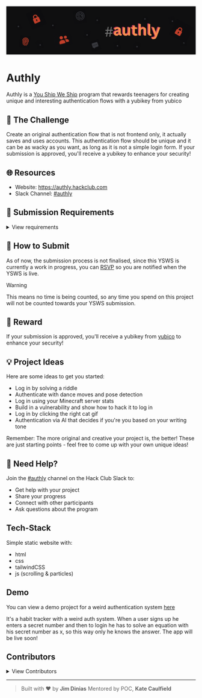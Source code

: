 ![Banner](static/logo/banner-authly.png)
---
# Authly

Authly is a [You Ship We Ship](https://ysws.hackclub.com) program that rewards teenagers for creating unique and interesting authentication flows with a yubikey from yubico 

## 🎯 The Challenge

Create an original authentication flow that is not frontend only, it actually saves and uses accounts. 
This authentication flow should be unique and it can be as wacky as you want, as long as it is not a simple login form. 
If your submission is approved, you'll receive a yubikey to enhance your security!

## 🌐 Resources

- Website: https://authly.hackclub.com
- Slack Channel: [#authly](https://hackclub.slack.com/archives/C0963JU3CSD)

## 📝 Submission Requirements

<details>
<summary>View requirements</summary>

1. **Self-Written**: Your program must be self-written and should not use any plug & play framework such as Firebase, Supabase, Clerk etc
2. **Unique Authentication Flow**: The authentication flow should be unique and not a simple login form. It can be as creative as you want, but it should not be frontend only.
It **cannot** be a simple login form, it should be something that is not commonly seen in other authentication flows.
3. **Originality**: It must not be a remake of an existing authentication flow or someone else's.
4. **Open Source**: Your code must be open source and available on GitHub.
5. **Documentation**: Your code must be well documented and easy to understand. You should also be able to explain your code and the authentication flow in detail.
6. **Fully Functional**: Your app must work for multiple users - not just a demo for one person. No frontend-only stuff. Real users, real accounts. It’s okay to use simple session/cookie tools (like Flask or Express sessions).
7. **Coding Time Tracking**:  You must track all your coding time using Hackatime. A minimum of 6-10 hours of logged development time is required for your submission to be eligible.

</details>

## 🚀 How to Submit

As of now, the submission process is not finalised, since this YSWS is currently a work in progress, you can [RSVP](https://airtable.com/appLMKxJKjiqcNlSg/pagtuibimlUPCjORV/form) so you are notified when the YSWS is live.  

> [!WARNING]
> This means no time is being counted, so any time you spend on this project will not be counted towards your YSWS submission.

## 🎁 Reward
If your submission is approved, you'll receive a yubikey from [yubico](https://www.yubico.com) to enhance your security!

## 💡 Project Ideas
Here are some ideas to get you started:
- Log in by solving a riddle
- Authenticate with dance moves and pose detection 
- Log in using your Minecraft server stats
- Build in a vulnerability and show how to hack it to log in
- Log in by clicking the right cat gif
- Authentication via AI that decides if you're you based on your writing tone  

Remember: The more original and creative your project is, the better! These are just starting points - feel free to come up with your own unique ideas!

## 🤝 Need Help?

Join the [#authly](https://hackclub.slack.com/archives/authly) channel on the Hack Club Slack to:
- Get help with your project
- Share your progress
- Connect with other participants
- Ask questions about the program

## Tech-Stack
Simple static website with:
- html
- css
- tailwindCSS
- js (scrolling & particles)

## Demo
You can view a demo project for a weird authentication system [here](https://github.com/jimmydin7/auth-ysws/tree/main/demo) 

It's a habit tracker with a weird auth system. When a user signs up he enters a secret number and then to login he has to solve an equation with his secret number as x, so this way only he knows the answer.
The app will be live soon!

## Contributors
<details>
  <summary>View Contributors</summary>
  <ul>
    <li><a href="https://github.com/jimmydin7">jimmydin7</a> (main page + tutorials JSON + demo + intro animation)</li>
    <li><a href="https://github.com/Spacexplorer11">Spacexplorer11</a> (README + Submission Checklist + How it works section  + old svelte tutoria)</li>
    <li><a href="https://github.com/twonfi">twonfi</a> (small typo)</li>
    <li><a href="https://github.com/yehorscode">yehorscode</a> (logo variations)</li>
  </ul>
</details>


---

> Built with ❤️ by **Jim Dinias**
> Mentored by POC, **Kate Caulfield**
